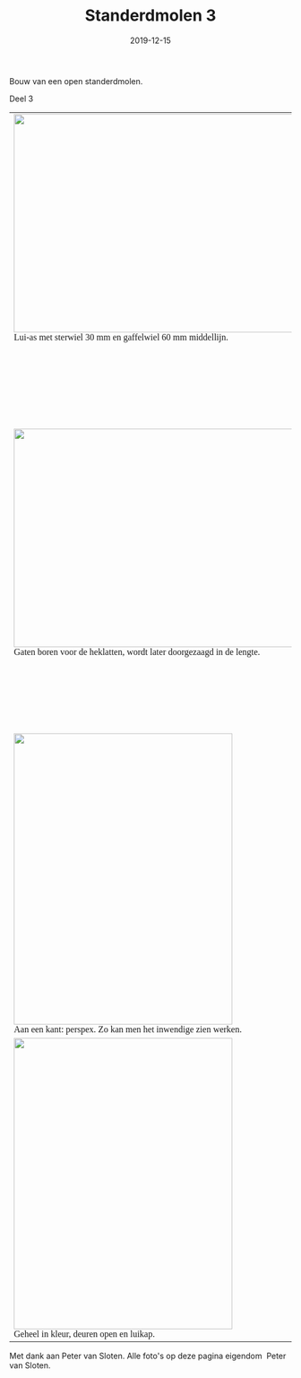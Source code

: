 ﻿---
date: 2019-12-15
naam: "Standerdmolen 3"
title: "Standerdmolen 3"
tags: ["Peter van Sloten", "modelmolens"]
---

Bouw van een open standerdmolen.

Deel 3
<table style="width: 100%" class="style1">
				<tr>
								<td valign="top" class="style2" style="width: 690px">
								<img src="/images/modelmolens/peter%20van%20sloten/standerd%20molen/tn_Bouw%20standerdmolen%202013%20deel%203%20-1-.jpg" width="520" height="390" /><br />
								<span style="font-size: 12.0pt; font-family: &quot;Times New Roman&quot;,&quot;serif&quot;; mso-fareast-font-family: &quot;Times New Roman&quot;; mso-ansi-language: NL; mso-fareast-language: NL; mso-bidi-language: AR-SA">
								Lui-as met sterwiel <st1:metricconverter
ProductID="30 mm" w:st="on">30 mm</st1:metricconverter> en gaffelwiel <st1:metricconverter
ProductID="60 mm" w:st="on">60 mm</st1:metricconverter> middellijn.</span></td>
								<td valign="top" class="style2">
								<img src="/images/modelmolens/peter%20van%20sloten/standerd%20molen/tn_Bouw%20standerdmolen%202013%20deel%203%20-2-.jpg" width="390" height="520" /><br />
								<span style="font-size: 12.0pt; font-family: &quot;Times New Roman&quot;,&quot;serif&quot;; mso-fareast-font-family: &quot;Times New Roman&quot;; mso-ansi-language: NL; mso-fareast-language: NL; mso-bidi-language: AR-SA">
								Kap kan eraf, de lui-as constructie zit links, 
								de evenaar rechts aan de daklijsten.</span></td>
				</tr>
				<tr>
								<td valign="top" class="style2" style="width: 690px">
								<img src="/images/modelmolens/peter%20van%20sloten/standerd%20molen/tn_Bouw%20standerdmolen%202013%20deel%203%20-3-.jpg" width="520" height="390" /><br />
								<span style="font-size: 12.0pt; font-family: &quot;Times New Roman&quot;,&quot;serif&quot;; mso-fareast-font-family: &quot;Times New Roman&quot;; mso-ansi-language: NL; mso-fareast-language: NL; mso-bidi-language: AR-SA">
								Gaten boren voor de heklatten, wordt later 
								doorgezaagd in de lengte.</span></td>
								<td valign="top" class="style2">
								<img src="/images/modelmolens/peter%20van%20sloten/standerd%20molen/tn_Bouw%20standerdmolen%202013%20deel%203%20-4-.jpg" width="390" height="520" /><br />
								<span style="font-size: 12.0pt; font-family: &quot;Times New Roman&quot;,&quot;serif&quot;; mso-fareast-font-family: &quot;Times New Roman&quot;; mso-ansi-language: NL; mso-fareast-language: NL; mso-bidi-language: AR-SA">
								Heklatten gestoken, kluften, bordschroot, zomen.</span></td>
				</tr>
				<tr>
								<td valign="top" class="style2" style="width: 690px">
								<img src="/images/modelmolens/peter%20van%20sloten/standerd%20molen/tn_Bouw%20standerdmolen%202013%20deel%203%20-5-.jpg" width="390" height="520" /><br />
								<span style="font-size: 12.0pt; font-family: &quot;Times New Roman&quot;,&quot;serif&quot;; mso-fareast-font-family: &quot;Times New Roman&quot;; mso-ansi-language: NL; mso-fareast-language: NL; mso-bidi-language: AR-SA">
								Aan een kant: perspex. Zo kan men het inwendige 
								zien werken.</span></td>
								<td valign="top" class="style2">
								<img src="/images/modelmolens/peter%20van%20sloten/standerd%20molen/tn_Bouw%20standerdmolen%202013%20deel%203%20-6-.jpg" width="390" height="520" /><br />
								<span style="font-size: 12.0pt; font-family: &quot;Times New Roman&quot;,&quot;serif&quot;; mso-fareast-font-family: &quot;Times New Roman&quot;; mso-ansi-language: NL; mso-fareast-language: NL; mso-bidi-language: AR-SA">
								Roeden in kleur gezet.</span></td>
				</tr>
				<tr>
								<td valign="top" class="style2" style="width: 690px">
								<img src="/images/modelmolens/peter%20van%20sloten/standerd%20molen/tn_Bouw%20standerdmolen%202013%20deel%203%20-7-.jpg" width="390" height="520" /><br />
								<span style="font-size: 12.0pt; font-family: &quot;Times New Roman&quot;,&quot;serif&quot;; mso-fareast-font-family: &quot;Times New Roman&quot;; mso-ansi-language: NL; mso-fareast-language: NL; mso-bidi-language: AR-SA">
								Geheel in kleur, deuren open en luikap.</span></td>
								<td valign="top" class="style2">
								<img src="/images/modelmolens/peter%20van%20sloten/standerd%20molen/tn_Bouw%20standerdmolen%202013%20deel%203%20-8-.jpg" width="390" height="520" /><br />
								<span style="font-size: 12.0pt; font-family: &quot;Times New Roman&quot;,&quot;serif&quot;; mso-fareast-font-family: &quot;Times New Roman&quot;; mso-ansi-language: NL; mso-fareast-language: NL; mso-bidi-language: AR-SA">
								Eindresultaat.</span></td>
				</tr>
</table>

Met dank aan Peter van Sloten.
Alle foto's op deze pagina eigendom&nbsp; Peter van Sloten.
